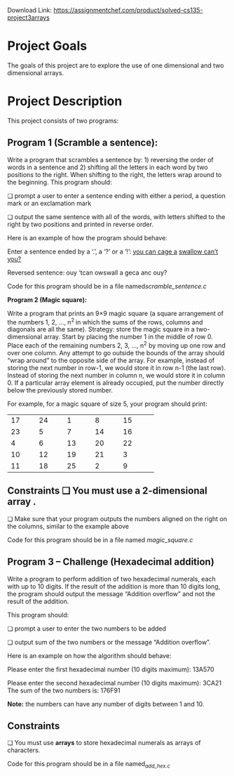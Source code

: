 Download Link: https://assignmentchef.com/product/solved-cs135-project3arrays
<br>









<h1>Project Goals</h1>




The goals of this project are to explore the use of one dimensional and two dimensional arrays.




<h1>Project Description</h1>




This project consists of two programs:




<h2>Program 1 (Scramble a sentence):​</h2>




Write a program that scrambles a sentence by: 1) reversing the order of words in a sentence and 2) shifting all the letters in each word by two positions to the right. When shifting to the right, the letters wrap around to the beginning. This program should:




❏ prompt a user to enter a sentence ending with either a period, a question mark or an exclamation mark

❏ output the same sentence with all of the words, with letters shifted to the right by two positions and printed in reverse order.




Here is an example of how the program should behave:




Enter a sentence ended by a ‘.’, a ‘?’ or a ‘!’: <u>​</u><u>you can cage a</u> <u>swallow can’t you?</u>




Reversed sentence: ouy ‘tcan owswall a geca anc ouy?




Code for this program should be in a file named ​<em>scramble_sentence.c</em>




<strong>Program 2 (Magic square): </strong>




Write a program that prints an 9×9 magic square (a square arrangement of the numbers 1, 2, …, n​<sup>2 </sup>​in which the sums of the rows, columns and diagonals are all the same).  Strategy: store the magic square in a two-dimensional array. Start by placing the number 1 in the middle of row 0. Place each of the remaining numbers 2, 3, …, n​<sup>2</sup>​ by moving up one row and over one column. Any attempt to go outside the bounds of the array should “wrap around” to the opposite side of the array. For example, instead of storing the next number in row-1, we would store it in row n-1 (the last row). Instead of storing the next number in column n, we would store it in column 0. If a particular array element is already occupied, put the number directly below the previously stored number.




For example, for a magic square of size 5, your program should print:




<table width="255">

 <tbody>

  <tr>

   <td width="48">17</td>

   <td width="48">24</td>

   <td width="48"> 1</td>

   <td width="48"> 8</td>

   <td width="63">15</td>

  </tr>

  <tr>

   <td width="48">23</td>

   <td width="48"> 5</td>

   <td width="48"> 7</td>

   <td width="48">14</td>

   <td width="63">16</td>

  </tr>

  <tr>

   <td width="48"> 4</td>

   <td width="48"> 6</td>

   <td width="48">13</td>

   <td width="48">20</td>

   <td width="63">22</td>

  </tr>

  <tr>

   <td width="48">10</td>

   <td width="48">12</td>

   <td width="48">19</td>

   <td width="48">21</td>

   <td width="63"> 3</td>

  </tr>

  <tr>

   <td width="48">11</td>

   <td width="48">18</td>

   <td width="48">25</td>

   <td width="48"> 2</td>

   <td width="63"> 9</td>

  </tr>

 </tbody>

</table>




<h2>Constraints ❏ You must use a 2-dimensional array​     .​</h2>

❏ Make sure that your program outputs the numbers aligned on the right on the columns, similar to the example above




Code for this program should be in a file named ​<em>magic_square.c </em>







<h2>Program 3 – Challenge (Hexadecimal addition)</h2>

<strong> </strong>

Write a program to perform addition of two hexadecimal numerals, each with up to 10 digits. If the result of the addition is more than 10 digits long, the program should output the message “Addition overflow” and not the result of the addition.




This program should:




❏ prompt a user to enter the two numbers to be added

❏ output sum of the two numbers or the message “Addition overflow”.




Here is an example on how the algorithm should behave:




Please enter the first hexadecimal number (10 digits maximum): 13A570

Please enter the second hexadecimal number (10 digits maximum): 3CA21 The sum of the two numbers is: 176F91




<strong>Note:</strong> the numbers can have any number of digits between 1 and 10.​




<h2>Constraints</h2>

❏ You must use <strong>arrays</strong>​ to store hexadecimal numerals as arrays of characters.​




Code for this program should be in a file named ​<em><sub>add_hex.c</sub></em>


